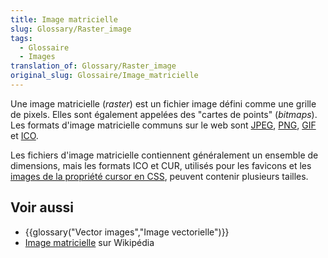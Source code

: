```yaml
---
title: Image matricielle
slug: Glossary/Raster_image
tags:
  - Glossaire
  - Images
translation_of: Glossary/Raster_image
original_slug: Glossaire/Image_matricielle
---
```


Une image matricielle (_raster_) est un fichier image défini comme une grille de pixels. Elles sont également appelées des "cartes de points" (_bitmaps_). Les formats d'image matricielle communs sur le web sont [JPEG](/fr/docs/Glossary/jpeg), [PNG](/fr/docs/Glossary/PNG), [GIF](/fr/docs/Glossary/gif) et [ICO](<https://en.wikipedia.org/wiki/ICO_(file_format)>).

Les fichiers d'image matricielle contiennent généralement un ensemble de dimensions, mais les formats ICO et CUR, utilisés pour les favicons et les [images de la propriété cursor en CSS](/fr/docs/Web/CSS/cursor), peuvent contenir plusieurs tailles.

## Voir aussi

- {{glossary("Vector images","Image vectorielle")}}
- [Image matricielle](https://fr.wikipedia.org/wiki/Image_matricielle) sur Wikipédia
